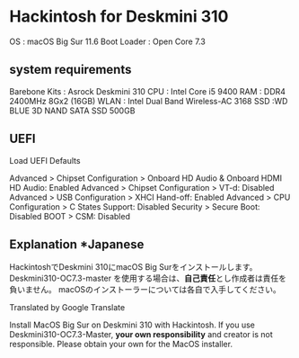 # Hackintosh for Deskmini 310

OS : macOS Big Sur 11.6
Boot Loader : Open Core 7.3

## system requirements

Barebone Kits : Asrock Deskmini 310
CPU : Intel Core i5 9400
RAM : DDR4 2400MHz 8Gx2 (16GB)
WLAN : Intel Dual Band Wireless-AC 3168
SSD :WD BLUE 3D NAND SATA SSD 500GB

## UEFI

Load UEFI Defaults

Advanced > Chipset Configuration > Onboard HD Audio & Onboard HDMI HD Audio: Enabled
Advanced > Chipset Configuration > VT-d: Disabled
Advanced > USB Configuration > XHCI Hand-off: Enabled
Advanced > CPU Configuration > C States Support: Disabled
Security > Secure Boot: Disabled
BOOT > CSM: Disabled

## Explanation *Japanese

HackintoshでDeskmini 310にmacOS Big Surをインストールします。
Deskmini310-OC7.3-master を使用する場合は、**自己責任**とし作成者は責任を負いません。
macOSのインストーラーについては各自で入手してください。

Translated by Google Translate

Install MacOS Big Sur on Deskmini 310 with Hackintosh.
If you use Deskmini310-OC7.3-Master, **your own responsibility** and creator is not responsible.
Please obtain your own for the MacOS installer.
